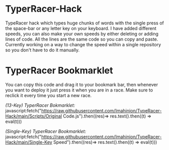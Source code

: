 # TyperRacer-Hack
TypeRacer hack which types huge chunks of words with the single press of the space-bar or any letter key on your keyboard. 
I have added different speeds, you can also make your own speeds by either deleting or adding lines of code. All the lines are the same code so you can copy and paste.
Currently working on a way to change the speed within a single repository so you don't have to do it manually.

# TyperRacer Bookmarklet
You can copy this code and drag it to your bookmark bar, then whenever you want to deploy it just press it when you are in a race. Make sure to reclick it every time you start a new race.

_(13-Key) TyperRacer Bokmarklet:_
javascript:fetch("https://raw.githubusercontent.com/Imahinion/TypeRacer-Hack/main/Scripts/Original Code.js").then((res)=> res.text().then((t) => eval(t)))

_(Single-Key) TyperRacer Bookmarklet:_
javascript:fetch("https://raw.githubusercontent.com/Imahinion/TypeRacer-Hack/main/Single-Key Speed").then((res)=> res.text().then((t) => eval(t)))
